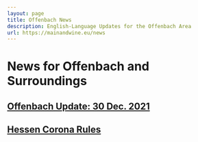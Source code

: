 ```yaml
---
layout: page
title: Offenbach News
description: English-Language Updates for the Offenbach Area
url: https://mainandwine.eu/news
---
```


# News for Offenbach and Surroundings

## [Offenbach Update: 30 Dec. 2021](https://mainandwine.eu/news_2021-12-30)
## [Hessen Corona Rules](https://mainandwine.eu/corona_index)
